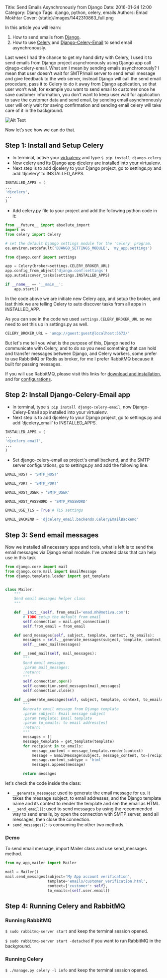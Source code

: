 Title: Send Emails Asynchronously from Django
Date: 2016-01-24 12:00
Category: Django
Tags: django, python, celery, emails
Authors: Emad Mokhtar
Cover: {static}/images/1442310863_full.png


In this article you will learn:

1. How to send emails from [Django](https://www.djangoproject.com).
2. How to use [Celery](http://www.celeryproject.org/) and [Django-Celery-Email](https://github.com/pmclanahan/django-celery-email) to send email asynchronously.


Last week I had the chance to get my hand dirty with Celery, I used it to send emails from Django project asynchronously using Django app call djnago-celery-email. What am I mean by sending emails asynchronously? I mean that user doesn’t wait for SMTP/mail server to send email message and give feedback to the web server, instead Django will call the send email procedure, pass it to Celery to do it away from Django application, so that user won’t wait, for example you want to send email to customer once he save customer information, you don’t want to keep user wait for application to save the customer data and send email, by sending email asynchronously user will only wait for saving confirmation and sending email celery will take care of it in the background.

![Alt Text]({static}/images/1442310863_full.png)

Now let’s see how we can do that.

## Step 1: Install and Setup Celery


* In terminal, active your [virtualenv](http://www.emadmokhtar.com/2015/03/virtual-environment/) and type `$ pip install django-celery`
* Now celery and its Django app djcelery are installed into your virtualenv.
* Next step is to add djcelery to your Django project, go to settings.py and add ‘djcelery’ to INSTALLED_APPS.

```python
INSTALLED_APPS = (
...
'djcelery',
...
)
```

* Add celery.py file to your project and add the following python code in it:

```python
from __future__ import absolute_import
import os
from celery import Celery

# set the default Django settings module for the 'celery' program.
os.environ.setdefault('DJANGO_SETTINGS_MODULE', 'my_app.settings')

from django.conf import settings

app = Celery(broker=settings.CELERY_BROKER_URL)
app.config_from_object('django.conf:settings')
app.autodiscover_tasks(settings.INSTALLED_APPS)

if __name__ == '__main__':
    app.start()
```

In the code above we are initiate new Celery app, and setup the broker, and last think we are telling Celery to auto discover tasks from all apps in INSTALLED_APP.

As you can see in the code we used `settings.CELERY_BROKER_URL` so we need to set this up in settings.py as well.

```python
CELERY_BROKER_URL = 'amqp://guest:guest@localhost:5672/'
```

But let's me tell you what is the purpose of this, Django need to communicate with Celery, and to do so you need something that can hold and transfer messages between Django, and Celery workers, some prefer to use RabbitMQ or Redis as broker, for me I prefer RabbitMQ because it built for passing messages.

If you will use RabbitMQ, please visit this links for [download and installation](https://www.rabbitmq.com/download.html), and for [configurations](http://docs.celeryproject.org/en/latest/getting-started/brokers/rabbitmq.html).


## Step 2: Install Django-Celery-Email app

* In terminal, type `$ pip install django-celery-email`, now Django-Celery-Email app installed into your virtualenv.
* Next step is to add djcelery to your Django project, go to settings.py and add ‘djcelery_email’ to INSTALLED_APPS.

```python
INSTALLED_APPS = (
...
'djcelery_email',
...
)
```

* Set django-celery-email as project's email backend, and the SMTP server configurations, go to settings.py and add the following line.

```python
EMAIL_HOST = 'SMTP_HOST'

EMAIL_PORT = 'SMTP_PORT'

EMAIL_HOST_USER = 'SMTP_USER'

EMAIL_HOST_PASSWORD = 'SMTP_PASSWORD'

EMAIL_USE_TLS = True # TLS settings

EMAIL_BACKEND = 'djcelery_email.backends.CeleryEmailBackend'
```

## Step 3: Send email messages

Now we installed all necessary apps and tools, what is left is to send the email messages via Django email module.
I've created class that can help use in this task

```python
from django.core import mail
from django.core.mail import EmailMessage
from django.template.loader import get_template


class Mailer:
    """
    Send email messages helper class
    """

    def __init__(self, from_email='emad.mh@motiva.com'):
        # TODO setup the default from email
        self.connection = mail.get_connection()
        self.from_email = from_email

    def send_messages(self, subject, template, context, to_emails):
        messages = self.__generate_messages(subject, template, context, to_emails)
        self.__send_mail(messages)

    def __send_mail(self, mail_messages):
        """
        Send email messages
        :param mail_messages:
        :return:
        """
        self.connection.open()
        self.connection.send_messages(mail_messages)
        self.connection.close()

    def __generate_messages(self, subject, template, context, to_emails):
        """
        Generate email message from Django template
        :param subject: Email message subject
        :param template: Email template
        :param to_emails: to email address[es]
        :return:
        """
        messages = []
        message_template = get_template(template)
        for recipient in to_emails:
            message_content = message_template.render(context)
            message = EmailMessage(subject, message_content, to=[recipient], from_email=self.from_email)
            message.content_subtype = 'html'
            messages.append(message)

        return messages
```

let's check the code inside the class:

* `__generate_messages`: used to generate the email message for us. It takes the message subject, to email addresses, and the Django template name and its context to render the template and sen the email as HTML.
* `__send_email()`: used to send messages by using the recommended way to send emails, by open the connection with SMTP server, send all messages, then close the connection.
* `send_messages()`: is consuming the other two methods.

### Demo
To send email message, import Mailer class and use send_messages method.

```python
from my_app,mailer import Mailer

mail = Mailer()
mail.send_messages(subject='My App account verification',
                   template='emails/customer_verification.html',
                   context={'customer': self},
                   to_emails=[self.user.email])

```

## Step 4: Running Celery and RabbitMQ

### Running RabbitMQ
`$ sudo rabbitmq-server start` and keep the terminal session opened.

`$ sudo rabbitmq-server start -detached` if you want to run RabbitMQ in the background.

### Running Celery
`$ ./manage.py celery -l info` and keep the terminal session opened.
